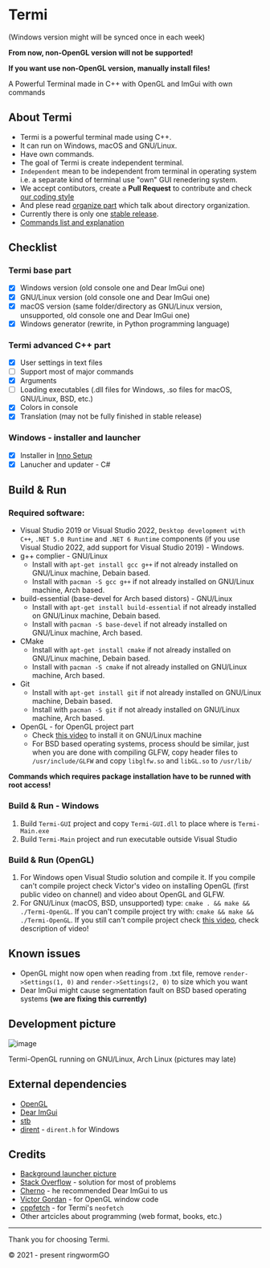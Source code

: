 # Termi

(Windows version might will be synced once in each week)

**From now, non-OpenGL version will not be supported!**

**If you want use non-OpenGL version, manually install files!**

A Powerful Terminal made in C++ with OpenGL and ImGui with own commands

## About Termi
- Termi is a powerful terminal made using C++.
- It can run on Windows, macOS and GNU/Linux.
- Have own commands.
- The goal of Termi is create independent terminal.
- ```Independent``` mean to be independent from terminal in operating system i.e. a separate kind of terminal use "own" GUI renedering system.
- We accept contibutors, create a **Pull Request** to contribute and check [our coding style](https://github.com/ringwormGO-organization/Termi/blob/main/CONTRIBUTING.md#coding-sytle-for-pull-requests)
- And plese read [organize part](https://github.com/ringwormGO-organization/Termi/blob/main/CONTRIBUTING.md#code-organization) which talk about directory organization.
- Currently there is only one [stable release](https://github.com/ringwormGO-organization/Termi/releases/tag/v1.0.0).
- [Commands list and explanation](https://github.com/ringwormGO-organization/Termi/blob/main/Commands.md)

## Checklist
### Termi base part
- [x] Windows version (old console one and Dear ImGui one)
- [x] GNU/Linux version (old console one and Dear ImGui one)
- [x] macOS version (same folder/directory as GNU/Linux version, unsupported, old console one and Dear ImGui one)
- [x] Windows generator (rewrite, in Python programming language)

### Termi advanced C++ part
- [x] User settings in text files
- [ ] Support most of major commands
- [x] Arguments
- [ ] Loading executables (.dll files for Windows, .so files for macOS, GNU/Linux, BSD, etc.)
- [x] Colors in console
- [x] Translation (may not be fully finished in stable release)

### Windows - installer and launcher
- [x] Installer in [Inno Setup](https://github.com/jrsoftware/issrc)
- [x] Lanucher and updater - C#

## Build & Run
### Required software:
- Visual Studio 2019 or Visual Studio 2022, ```Desktop development with C++```, ```.NET 5.0 Runtime``` and ```.NET 6 Runtime``` components (if you use Visual Studio 2022, add support for Visual Studio 2019) - Windows.
- g++ complier - GNU/Linux
  - Install with ```apt-get install gcc g++``` if not already installed on GNU/Linux machine, Debain based.
  - Install with ```pacman -S gcc g++``` if not already installed on GNU/Linux machine, Arch based.
- build-essential (base-devel for Arch based distors) - GNU/Linux
  - Install with ```apt-get install build-essential``` if not already installed on GNU/Linux machine, Debain based.
  - Install with ```pacman -S base-devel``` if not already installed on GNU/Linux machine, Arch based.
- CMake
  - Install with ```apt-get install cmake``` if not already installed on GNU/Linux machine, Debain based.
  - Install with ```pacman -S cmake``` if not already installed on GNU/Linux machine, Arch based.
- Git
  - Install with ```apt-get install git``` if not already installed on GNU/Linux machine, Debain based.
  - Install with ```pacman -S git``` if not already installed on GNU/Linux machine, Arch based.
- OpenGL - for OpenGL project part
  - Check [this video](https://www.youtube.com/watch?v=CIbJ5Iw0yAs) to install it on GNU/Linux machine
  - For BSD based operating systems, process should be similar, just when you are done with compiling GLFW, copy header files to `/usr/include/GLFW`
  and copy `libglfw.so` and `libGL.so` to `/usr/lib/`
  
**Commands which requires package installation have to be runned with root access!**

### Build & Run - Windows
1. Build `Termi-GUI` project and copy `Termi-GUI.dll` to place where is `Termi-Main.exe`
2. Build `Termi-Main` project and run executable outside Visual Studio

### Build & Run (OpenGL)
1. For Windows open Visual Studio solution and compile it. If you compile can't compile project check Victor's video on installing OpenGL (first public video on channel) and video about OpenGL and GLFW.
2. For GNU/Linux (macOS, BSD, unsupported) type: ```cmake . && make && ./Termi-OpenGL```. If you can't compile project try with: ```cmake && make && ./Termi-OpenGL```. If you still can't compile project check [this video](hhttps://www.youtube.com/watch?v=CIbJ5Iw0yAs), check description of video!

## Known issues
- OpenGL might now open when reading from .txt file, remove `render->Settings(1, 0)` and `render->Settings(2, 0)` to size which you want
- Dear ImGui might cause segmentation fault on BSD based operating systems **(we are fixing this currently)**

## Development picture
![image](https://user-images.githubusercontent.com/83548580/190228798-b568230d-fe73-4021-8130-96b921741303.png)

Termi-OpenGL running on GNU/Linux, Arch Linux (pictures may late)

## External dependencies
- [OpenGL](https://www.opengl.org/)
- [Dear ImGui](https://github.com/ocornut/imgui)
- [stb](https://github.com/nothings/stb)
- [dirent](https://github.com/tronkko/dirent) - ```dirent.h``` for Windows

## Credits
- [Background launcher picture](https://pixabay.com/photos/leaf-maple-autumn-foliage-botany-3865014/)
- [Stack Overflow](https://stackoverflow.com/) - solution for most of problems
- [Cherno](https://www.youtube.com/c/TheChernoProject) - he recommended Dear ImGui to us
- [Victor Gordan](https://www.youtube.com/c/VictorGordan) - for OpenGL window code
- [cppfetch](https://github.com/Phate6660/cppfetch) - for Termi's `neofetch`
- Other artcicles about programming (web format, books, etc.)
____________________________________

Thank you for choosing Termi.

© 2021 - present ringwormGO
